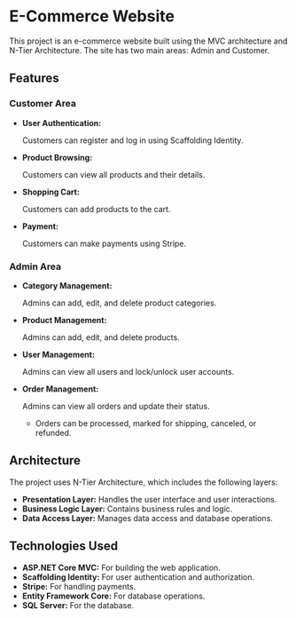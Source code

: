 <!DOCTYPE html>
<html lang="en">
<head>
    <meta charset="UTF-8">
    <meta name="viewport" content="width=device-width, initial-scale=1.0">
 
</head>
<body>

<h1>E-Commerce Website</h1>
<p>This project is an e-commerce website built using the MVC architecture and N-Tier Architecture. The site has two main areas: Admin and Customer.</p>

<h2>Features</h2>

<h3>Customer Area</h3>
<ul>
    <li><strong>User Authentication:</strong>
        <p>Customers can register and log in using Scaffolding Identity.</p>
    </li>
    <li><strong>Product Browsing:</strong>
        <p>Customers can view all products and their details.</p>
    </li>
    <li><strong>Shopping Cart:</strong>
        <p>Customers can add products to the cart.</p>
    </li>
    <li><strong>Payment:</strong>
        <p>Customers can make payments using Stripe.</p>
    </li>
</ul>

<h3>Admin Area</h3>
<ul>
    <li><strong>Category Management:</strong>
        <p>Admins can add, edit, and delete product categories.</p>
    </li>
    <li><strong>Product Management:</strong>
        <p>Admins can add, edit, and delete products.</p>
    </li>
    <li><strong>User Management:</strong>
        <p>Admins can view all users and lock/unlock user accounts.</p>
    </li>
    <li><strong>Order Management:</strong>
        <p>Admins can view all orders and update their status.</p>
        <ul>
            <li>Orders can be processed, marked for shipping, canceled, or refunded.</li>
        </ul>
    </li>
</ul>

<h2>Architecture</h2>
<p>The project uses N-Tier Architecture, which includes the following layers:</p>
<ul>
    <li><strong>Presentation Layer:</strong> Handles the user interface and user interactions.</li>
    <li><strong>Business Logic Layer:</strong> Contains business rules and logic.</li>
    <li><strong>Data Access Layer:</strong> Manages data access and database operations.</li>
</ul>

<h2>Technologies Used</h2>
<ul>
    <li><strong>ASP.NET Core MVC:</strong> For building the web application.</li>
    <li><strong>Scaffolding Identity:</strong> For user authentication and authorization.</li>
    <li><strong>Stripe:</strong> For handling payments.</li>
    <li><strong>Entity Framework Core:</strong> For database operations.</li>
    <li><strong>SQL Server:</strong> For the database.</li>
</ul>

</body>
</html>
